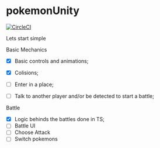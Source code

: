 # pokemonUnity

[![CircleCI](https://img.shields.io/badge/version-0.0.1-blue)]()

Lets start simple

Basic Mechanics 

- [x] Basic controls and animations;
- [x] Colisions;
- [ ] Enter in a place;
- [ ] Talk to another player and/or be detected to start a battle;


Battle

- [x] Logic behinds the battles done in TS;
- [ ] Battle UI
- [ ] Choose Attack
- [ ] Switch pokemons
